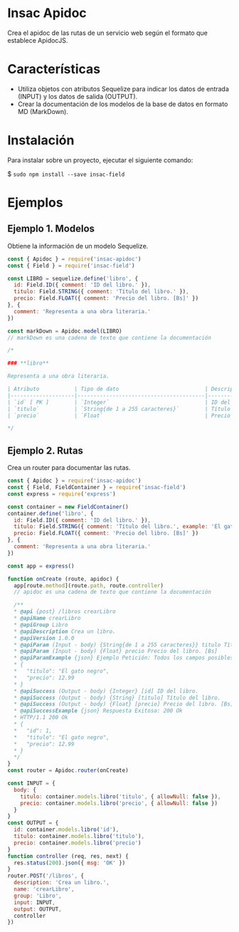 # Insac Apidoc

Crea el apidoc de las rutas de un servicio web según el formato que establece ApidocJS.

# Características

- Utiliza objetos con atributos Sequelize para indicar los datos de entrada (INPUT) y los datos de salida (OUTPUT).
- Crear la documentación de los modelos de la base de datos en formato MD (MarkDown).

# Instalación

Para instalar sobre un proyecto, ejecutar el siguiente comando:

$ `sudo npm install --save insac-field`

# Ejemplos
## Ejemplo 1. Modelos

Obtiene la información de un modelo Sequelize.

``` js
const { Apidoc } = require('insac-apidoc')
const { Field } = require('insac-field')

const LIBRO = sequelize.define('libro', {
  id: Field.ID({ comment: 'ID del libro.' }),
  titulo: Field.STRING({ comment: 'Título del libro.' }),
  precio: Field.FLOAT({ comment: 'Precio del libro. [Bs]' })
}, {
  comment: 'Representa a una obra literaria.'
})

const markDown = Apidoc.model(LIBRO)
// markDown es una cadena de texto que contiene la documentación

/*

### **libro**

Representa a una obra literaria.

| Atributo           | Tipo de dato                           | Descripción                    |
|--------------------|----------------------------------------|--------------------------------|
| `id` [ PK ]        | `Integer`                              | ID del libro.                  |
| `titulo`           | `String{de 1 a 255 caracteres}`        | Título del libro.              |
| `precio`           | `Float`                                | Precio del libro. [Bs]         |

*/
```

## Ejemplo 2. Rutas
Crea un router para documentar las rutas.

``` js
const { Apidoc } = require('insac-apidoc')
const { Field, FieldContainer } = require('insac-field')
const express = require('express')

const container = new FieldContainer()
container.define('libro', {
  id: Field.ID({ comment: 'ID del libro.' }),
  titulo: Field.STRING({ comment: 'Título del libro.', example: 'El gato negro' }),
  precio: Field.FLOAT({ comment: 'Precio del libro. [Bs]' })
}, {
  comment: 'Representa a una obra literaria.'
})

const app = express()

function onCreate (route, apidoc) {
  app[route.method](route.path, route.controller)
  // apidoc es una cadena de texto que contiene la documentación

  /**
  * @api {post} /libros crearLibro
  * @apiName crearLibro
  * @apiGroup Libro
  * @apiDescription Crea un libro.
  * @apiVersion 1.0.0
  * @apiParam (Input - body) {String{de 1 a 255 caracteres}} titulo Título del libro.
  * @apiParam (Input - body) {Float} precio Precio del libro. [Bs]
  * @apiParamExample {json} Ejemplo Petición: Todos los campos posibles
  * {
  *   "titulo": "El gato negro",
  *   "precio": 12.99
  * }
  * @apiSuccess (Output - body) {Integer} [id] ID del libro.
  * @apiSuccess (Output - body) {String} [titulo] Título del libro.
  * @apiSuccess (Output - body) {Float} [precio] Precio del libro. [Bs]
  * @apiSuccessExample {json} Respuesta Exitosa: 200 Ok
  * HTTP/1.1 200 Ok
  * {
  *   "id": 1,
  *   "titulo": "El gato negro",
  *   "precio": 12.99
  * }
  */
}
const router = Apidoc.router(onCreate)

const INPUT = {
  body: {
    titulo: container.models.libro('titulo', { allowNull: false }),
    precio: container.models.libro('precio', { allowNull: false })
  }
}
const OUTPUT = {
  id: container.models.libro('id'),
  titulo: container.models.libro('titulo'),
  precio: container.models.libro('precio')
}
function controller (req, res, next) {
  res.status(200).json({ msg: 'OK' })
}
router.POST('/libros', {
  description: 'Crea un libro.',
  name: 'crearLibro',
  group: 'Libro',
  input: INPUT,
  output: OUTPUT,
  controller
})
```
